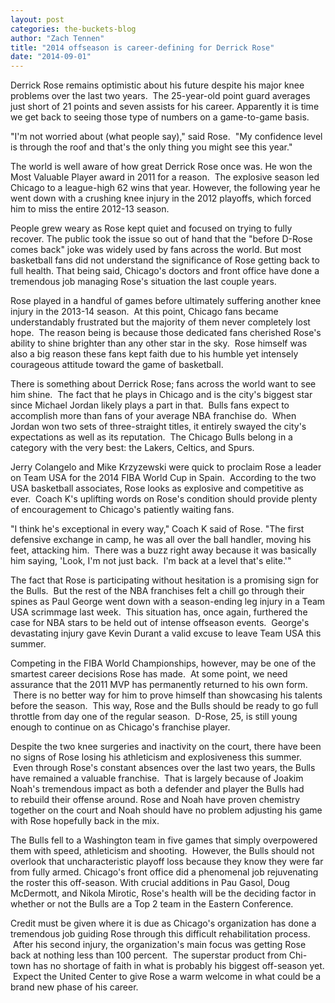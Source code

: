 ```yaml
---
layout: post
categories: the-buckets-blog
author: "Zach Tennen"
title: "2014 offseason is career-defining for Derrick Rose"
date: "2014-09-01"
---
```


Derrick Rose remains optimistic about his future despite his major knee problems over the last two years.  The 25-year-old point guard averages just short of 21 points and seven assists for his career. Apparently it is time we get back to seeing those type of numbers on a game-to-game basis.

"I'm not worried about (what people say)," said Rose.  "My confidence level is through the roof and that's the only thing you might see this year."

The world is well aware of how great Derrick Rose once was. He won the Most Valuable Player award in 2011 for a reason.  The explosive season led Chicago to a league-high 62 wins that year. However, the following year he went down with a crushing knee injury in the 2012 playoffs, which forced him to miss the entire 2012-13 season.

People grew weary as Rose kept quiet and focused on trying to fully recover. The public took the issue so out of hand that the "before D-Rose comes back" joke was widely used by fans across the world. But most basketball fans did not understand the significance of Rose getting back to full health. That being said, Chicago's doctors and front office have done a tremendous job managing Rose's situation the last couple years.

Rose played in a handful of games before ultimately suffering another knee injury in the 2013-14 season.  At this point, Chicago fans became understandably frustrated but the majority of them never completely lost hope.  The reason being is because those dedicated fans cherished Rose's ability to shine brighter than any other star in the sky.  Rose himself was also a big reason these fans kept faith due to his humble yet intensely courageous attitude toward the game of basketball.

There is something about Derrick Rose; fans across the world want to see him shine.  The fact that he plays in Chicago and is the city's biggest star since Michael Jordan likely plays a part in that.  Bulls fans expect to accomplish more than fans of your average NBA franchise do.  When Jordan won two sets of three-straight titles, it entirely swayed the city's expectations as well as its reputation.  The Chicago Bulls belong in a category with the very best: the Lakers, Celtics, and Spurs.

Jerry Colangelo and Mike Krzyzewski were quick to proclaim Rose a leader on Team USA for the 2014 FIBA World Cup in Spain.  According to the two USA basketball associates, Rose looks as explosive and competitive as ever.  Coach K's uplifting words on Rose's condition should provide plenty of encouragement to Chicago's patiently waiting fans.

"I think he's exceptional in every way," Coach K said of Rose. "The first defensive exchange in camp, he was all over the ball handler, moving his feet, attacking him.  There was a buzz right away because it was basically him saying, 'Look, I'm not just back.  I'm back at a level that's elite.'"

The fact that Rose is participating without hesitation is a promising sign for the Bulls.  But the rest of the NBA franchises felt a chill go through their spines as Paul George went down with a season-ending leg injury in a Team USA scrimmage last week.  This situation has, once again, furthered the case for NBA stars to be held out of intense offseason events.  George's devastating injury gave Kevin Durant a valid excuse to leave Team USA this summer.

Competing in the FIBA World Championships, however, may be one of the smartest career decisions Rose has made.  At some point, we need assurance that the 2011 MVP has permanently returned to his own form.  There is no better way for him to prove himself than showcasing his talents before the season.  This way, Rose and the Bulls should be ready to go full throttle from day one of the regular season.  D-Rose, 25, is still young enough to continue on as Chicago's franchise player.

Despite the two knee surgeries and inactivity on the court, there have been no signs of Rose losing his athleticism and explosiveness this summer.  Even through Rose's constant absences over the last two years, the Bulls have remained a valuable franchise.  That is largely because of Joakim Noah's tremendous impact as both a defender and player the Bulls had to rebuild their offense around. Rose and Noah have proven chemistry together on the court and Noah should have no problem adjusting his game with Rose hopefully back in the mix.

The Bulls fell to a Washington team in five games that simply overpowered them with speed, athleticism and shooting.  However, the Bulls should not overlook that uncharacteristic playoff loss because they know they were far from fully armed. Chicago's front office did a phenomenal job rejuvenating the roster this off-season. With crucial additions in Pau Gasol, Doug McDermott, and Nikola Mirotic, Rose's health will be the deciding factor in whether or not the Bulls are a Top 2 team in the Eastern Conference.

Credit must be given where it is due as Chicago's organization has done a tremendous job guiding Rose through this difficult rehabilitation process.  After his second injury, the organization's main focus was getting Rose back at nothing less than 100 percent.  The superstar product from Chi-town has no shortage of faith in what is probably his biggest off-season yet.  Expect the United Center to give Rose a warm welcome in what could be a brand new phase of his career.
